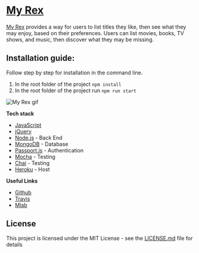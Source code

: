 # [My Rex](https://whispering-lowlands-15370.herokuapp.com/)
[My Rex](https://whispering-lowlands-15370.herokuapp.com/) provides a way for users to list titles they like, then see what they may enjoy, based on their preferences. Users can list movies, books, TV shows, and music, then discover what they may be missing.

## Installation guide: 

Follow step by step for installation in the command line.

1. In the root folder of the project ```npm install  ```
2. In the root folder of the project run ```npm run start```

![My Rex gif](/images/my-rex.gif?raw=true "My Rex")


**Tech stack**
* [JavaScript](https://stackoverflow.com/questions/tagged/javascript) 
* [jQuery](https://jquery.com/) 
* [Node.js](https://nodejs.org/en/docs/) - Back End
* [MongoDB](https://docs.mongodb.com/) - Database
* [Passport.js](http://passportjs.org/docs) - Authentication
* [Mocha](https://mochajs.org/) - Testing
* [Chai](https://www.chaijs.com/) - Testing
* [Heroku](https://www.heroku.com//) - Host

**Useful Links**
* [Github](https://github.com/joncancode/my-rex)
* [Travis](https://travis-ci.org/zwillerzoog/my-rex)
* [Mlab](https://mlab.com/databases/my-rex)

## License
This project is licensed under the MIT License - see the [LICENSE.md](LICENSE.md) file for details

